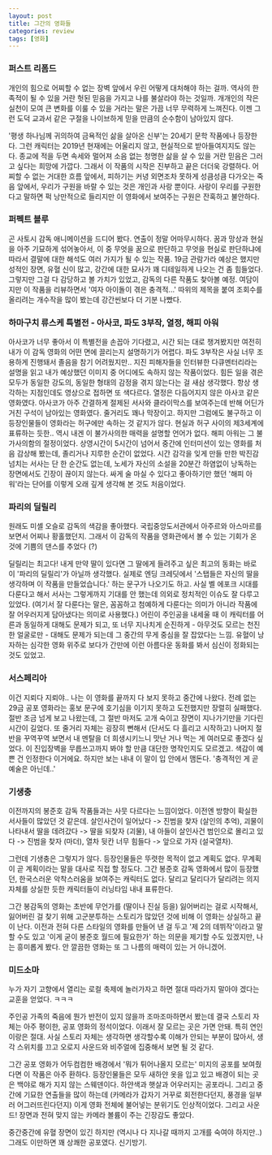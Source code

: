 ```yaml
---
layout: post
title: 그간의 영화들
categories: review
tags: [영화]
---
```


### 퍼스트 리폼드

개인의 힘으로 어찌할 수 없는 장벽 앞에서 우린 어떻게 대처해야 하는 걸까. 역사의 한 족적이 될 수 있을 거란 헛된 믿음을 가지고 나를 불살라야 하는 것일까. 개개인의 작은 실천이 모여 큰 변화를 이룰 수 있을 거라는 말은 가끔 너무 무력하게 느껴진다. 이젠 그런 도덕 교과서 같은 구절을 나이브하게 믿을 만큼의 순수함이 남아있지 않다.

'평생 하나님께 귀의하여 금욕적인 삶을 살아온 신부'는 20세기 문학 작품에나 등장한다. 그런 캐릭터는 2019년 현재에는 어울리지 않고, 현실적으로 받아들여지지도 않는다. 종교에 적을 두면 속세와 멀어져 소음 없는 청명한 삶을 살 수 있을 거란 믿음은 그러고 싶다는 희망에 가깝다. 그래서 이 작품의 시작은 진부하고 끝은 더더욱 강렬하다. 어찌할 수 없는 거대한 흐름 앞에서, 피하기는 커녕 외면조차 못하게 성큼성큼 다가오는 죽음 앞에서, 우리가 구원을 바랄 수 있는 것은 개인과 사랑 뿐이다. 사랑이 우리를 구원한다고 말하면 퍽 낭만적으로 들리지만 이 영화에서 보여주는 구원은 잔혹하고 불안하다.

### 퍼펙트 블루

곤 사토시 감독 애니메이션을 드디어 봤다. 연출이 정말 어마무시하다. 꿈과 망상과 현실을 아주 기묘하게 섞어놓아서, 이 중 무엇을 꿈으로 판단하고 무엇을 현실로 판단하냐에 따라서 결말에 대한 해석도 여러 가지가 될 수 있는 작품. 19금 관람가라 예상은 했지만 성적인 장면, 유혈 신이 많고, 강간에 대한 묘사가 꽤 디테일하게 나오는 건 좀 힘들었다. 그렇지만 그걸 다 감당하고 볼 가치가 있었고, 감독의 다른 작품도 찾아볼 예정. 여담이지만 이 작품을 리뷰하면서 '여자 아이돌이 겪은 충격적...' 따위의 제목을 붙여 조회수를 올리려는 개수작을 많이 봤는데 강간씬보다 더 기분 나빴다.

### 하마구치 류스케 특별전 - 아사코, 파도 3부작, 열정, 해피 아워

아사코가 너무 좋아서 이 특별전을 손꼽아 기다렸고, 시간 되는 대로 챙겨봤지만 여전히 내가 이 감독 영화의 어떤 면에 끌리는지 설명하기가 어렵다. 파도 3부작은 사실 너무 조용하게 진행돼서 졸음을 참기 어려웠지만.. 지진 피해자들을 인터뷰한 다큐멘터리라는 설명을 읽고 내가 예상했던 이미지 중 어디에도 속하지 않는 작품이었다. 힘든 일을 겪은 모두가 동일한 강도의, 동일한 형태의 감정을 겪지 않는다는 걸 새삼 생각했다. 항상 생각하는 지점인데도 영상으로 접하면 또 색다르다. 열정은 다듬어지지 않은 아사코 같은 영화였다. 아사코가 아주 간결하게 절제된 서사와 클라이막스를 보여주는데 반해 어딘가 거친 구석이 남아있는 영화였다. 줄거리도 꽤나 막장이고. 하지만 그럼에도 불구하고 이 등장인물들이 영화라는 허구에만 속하는 것 같지가 않다. 현실과 허구 사이의 제3세계에 표류하는 듯한.. 역시 내겐 이 불가사의한 매력을 설명할 언어가 없다. 해피 아워는 그 불가사의함의 절정이었다. 상영시간이 5시간이 넘어서 중간에 인터미션이 있는 영화를 처음 감상해 봤는데, 졸리거나 지루한 순간이 없었다. 시간 감각을 잊게 만들 만한 박진감 넘치는 서사는 단 한 순간도 없는데, 노세가 자신의 소설을 20분간 하염없이 낭독하는 장면에서도 긴장이 끊이지 않는다. 싸게 술 마실 수 있다고 좋아하기만 했던 '해피 아워'라는 단어를 이렇게 오래 깊게 생각해 본 것도 처음이었다.

### 파리의 딜릴리

원래도 미셸 오슬로 감독의 색감을 좋아했다. 국립중앙도서관에서 아주르와 아스마르를 보면서 어찌나 황홀했던지. 그래서 이 감독의 작품을 영화관에서 볼 수 있는 기회가 온 것에 기쁨의 댄스를 추었다 (?)

딜릴리는 최고다! 내게 만약 딸이 있다면 그 딸에게 들려주고 싶은 최고의 동화는 바로 이 '파리의 딜릴리'가 아닐까 생각했다. 실제로 엔딩 크레딧에서 '스탭들은 자신의 딸을 생각하며 이 작품을 만들었습니다.' 하는 문구가 나오기도 하고. 사실 벨 에포크 시대를 다룬다고 해서 서사는 그렇게까지 기대를 안 했는데 의외로 정치적인 이슈도 잘 다루고 있었다. (여기서 잘 다룬다는 말은, 꼼꼼하고 첨예하게 다룬다는 의미가 아니라 작품에 잘 어우러지게 담아냈다는 의미로 사용했다.) 어린이 주인공을 내세울 때 이 캐릭터를 어른과 동일하게 대해도 문제가 되고, 또 너무 지나치게 순진하게 - 아무것도 모르는 천진한 얼굴로만 - 대해도 문제가 되는데 그 중간의 무게 중심을 잘 잡았다는 느낌. 유혈이 낭자하는 심각한 영화 위주로 보다가 간만에 이런 아름다운 동화를 봐서 심신이 정화되는 것도 있었고.

### 서스페리아

이건 지뢰다 지뢰야.. 나는 이 영화를 끝까지 다 보지 못하고 중간에 나왔다. 전례 없는 29금 공포 영화라는 홍보 문구에 호기심을 이기지 못하고 도전했지만 장렬히 실패했다. 절반 조금 넘게 보고 나왔는데, 그 절반 마저도 고개 숙이고 장면이 지나가기만을 기다린 시간이 길었다. 또 줄거리 자체는 굉장히 뻔해서 (단서도 다 흘리고 시작하고) 나머지 절반을 꾸역꾸역 보면서 내 멘탈을 더 희생시키느니 맛난 거나 먹는 게 여러모로 좋겠다 싶었다. 이 진입장벽을 무릅쓰고까지 봐야 할 만큼 대단한 명작인지도 모르겠고. 색감이 예쁜 건 인정한다 이거에요. 하지만 보는 내내 이 말이 입 안에서 맴돈다. '충격적인 게 곧 예술은 아닌데..'

### 기생충

이전까지의 봉준호 감독 작품들과는 사뭇 다르다는 느낌이었다. 이전엔 방향이 확실한 서사들이 많았던 것 같은데. 살인사건이 일어났다 -> 진범을 찾자 (살인의 추억), 괴물이 나타내서 딸을 데려갔다 -> 딸을 되찾자 (괴물), 내 아들이 살인사건 범인으로 몰리고 있다 -> 진범을 찾자 (마더), 열차 뒷칸 너무 힘들다 -> 앞으로 가자 (설국열차).

그런데 기생충은 그렇지가 않다. 등장인물들은 뚜렷한 목적이 없고 계획도 없다. 무계획이 곧 계획이라는 말을 대사로 직접 할 정도다. 그간 봉준호 감독 영화에서 많이 등장했던, 한국스러운 악착스러움을 보여주는 캐릭터도 없다. 달리고 달리다가 달리려는 의지 자체를 상실한 듯한 캐릭터들이 러닝타임 내내 표류한다. 

그간 봉감독의 영화는 초반에 무언가를 (딸이나 진실 등을) 잃어버리는 걸로 시작해서, 잃어버린 걸 찾기 위해 고군분투하는 스토리가 많았던 것에 비해 이 영화는 상실하고 끝이 난다. 이전과 전혀 다른 스타일의 영화를 만들어 낸 걸 두고 '제 2의 데뷔작'이라고 말할 수도 있고 '이게 굳이 봉준호 월드에 필요한가' 하는 의문을 제기할 수도 있겠지만, 나는 흥미롭게 봤다. 안 깔끔한 영화는 또 그 나름의 매력이 있는 거 아니겠어.

### 미드소마

누가 자기 고향에서 열리는 로컬 축제에 놀러가자고 하면 절대 따라가지 말아야 겠다는 교훈을 얻었다. ㅋㅋㅋ

주인공 가족의 죽음에 뭔가 반전이 있지 않을까 조마조마하면서 봤는데 결국 스토리 자체는 아주 평이한, 공포 영화의 정석이었다. 이래서 잘 모르는 곳은 가면 안돼. 특히 연인이랑은 절대. 사실 스토리 자체는 생각하면 생각할수록 이해가 안되는 부분이 많아서, 생각 스위치를 끄고 오로지 사운드와 비주얼에 집중해서 보면 될 것 같다.

그간 공포 영화가 어두컴컴한 배경에서 '뭐가 튀어나올지 모르는' 미지의 공포를 보여줬다면 이 작품은 아주 환하다. 등장인물들은 모두 새하얀 옷을 입고 있고 배경이 되는 곳은 백야로 해가 지지 않는 스웨덴이다. 하얀색과 햇살과 어우러지는 공포라니. 그리고 중간에 기묘한 연출들을 많이 하는데 (카메라가 갑자기 거꾸로 회전한다던지, 풍경을 일부러 어그러뜨린다던지) 이게 영화 전체에 불어넣는 분위기도 인상적이었다. 그리고 사운드! 장면과 전혀 맞지 않는 카메라 볼륨이 주는 긴장감도 좋았다. 

중간중간에 유혈 장면이 있긴 하지만 (역시나 다 지나갈 때까지 고개를 숙여야 하지만..) 그래도 이만하면 꽤 상쾌한 공포였다. 신기방기.